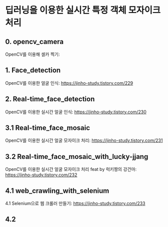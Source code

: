 # 딥러닝을 이용한 실시간 특정 객체 모자이크 처리 

## 0. opencv_camera  
OpenCV를 이용해 셀카 찍기:  

## 1. Face_detection  
OpenCV를 이용한 얼굴 인식: https://jinho-study.tistory.com/229  

## 2. Real-time_face_detection  
OpenCV를 이용한 실시간 얼굴 인식: https://jinho-study.tistory.com/230  

## 3.1 Real-time_face_mosaic  
OpenCV를 이용한 실시간 얼굴 모자이크 처리: https://jinho-study.tistory.com/231  

## 3.2 Real-time_face_mosaic_with_lucky-jjang  
OpenCV를 이용한 실시간 얼굴 모자이크 처리 feat by 럭키짱의 강건마: https://jinho-study.tistory.com/232  

## 4.1 web_crawling_with_selenium 
4.1 Selenium으로 웹 크롤러 만들기: https://jinho-study.tistory.com/233  

## 4.2 
